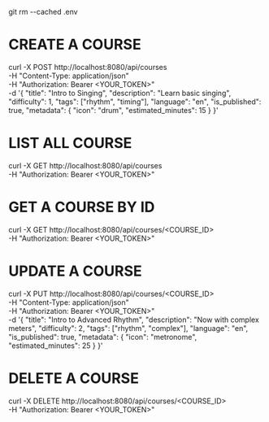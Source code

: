 git rm --cached .env

# CREATE A COURSE

curl -X POST http://localhost:8080/api/courses \
 -H "Content-Type: application/json" \
 -H "Authorization: Bearer <YOUR_TOKEN>" \
 -d '{
"title": "Intro to Singing",
"description": "Learn basic singing",
"difficulty": 1,
"tags": ["rhythm", "timing"],
"language": "en",
"is_published": true,
"metadata": {
"icon": "drum",
"estimated_minutes": 15
}
}'

# LIST ALL COURSE

curl -X GET http://localhost:8080/api/courses \
 -H "Authorization: Bearer <YOUR_TOKEN>"

# GET A COURSE BY ID

curl -X GET http://localhost:8080/api/courses/<COURSE_ID> \
 -H "Authorization: Bearer <YOUR_TOKEN>"

# UPDATE A COURSE

curl -X PUT http://localhost:8080/api/courses/<COURSE_ID> \
 -H "Content-Type: application/json" \
 -H "Authorization: Bearer <YOUR_TOKEN>" \
 -d '{
"title": "Intro to Advanced Rhythm",
"description": "Now with complex meters",
"difficulty": 2,
"tags": ["rhythm", "complex"],
"language": "en",
"is_published": true,
"metadata": {
"icon": "metronome",
"estimated_minutes": 25
}
}'

# DELETE A COURSE

curl -X DELETE http://localhost:8080/api/courses/<COURSE_ID> \
 -H "Authorization: Bearer <YOUR_TOKEN>"
